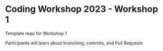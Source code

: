 # Coding Workshop 2023 - Workshop 1
Template repo for Workshop 1

Participants will learn about branching, commits, and Pull Requests
